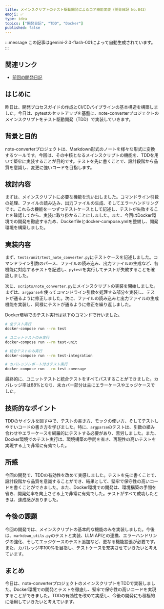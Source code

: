 ```yaml
---
title: メインスクリプトのテスト駆動開発によるコア機能実装（開発日記 No.043）
emoji: ✅
type: idea
topics: ["開発日記", "TDD", "Docker"]
published: false
---
```

:::message
この記事はgemini-2.0-flash-001によって自動生成されています。
:::

## 関連リンク
- [前回の開発日記](https://zenn.dev/centervil/articles/2025-04-11_042_dev-diary)

## はじめに
昨日は、開発プロセスガイドの作成とCI/CDパイプラインの基本構造を構築しました。今日は、pytestのセットアップを基盤に、note-converterプロジェクトのメインスクリプトをテスト駆動開発（TDD）で実装していきます。

## 背景と目的
note-converterプロジェクトは、Markdown形式のノートを様々な形式に変換するツールです。今回は、その中核となるメインスクリプトの機能を、TDDを用いて堅牢に実装することが目的です。テストを先に書くことで、設計段階から品質を意識し、変更に強いコードを目指します。

## 検討内容
まずは、メインスクリプトに必要な機能を洗い出しました。コマンドライン引数の処理、ファイルの読み込み、出力ファイルの生成、そしてエラーハンドリングです。これらの機能を一つずつテストケースとして記述し、テストが失敗することを確認してから、実装に取り掛かることにしました。また、今回はDocker環境での開発を徹底するため、Dockerfileとdocker-compose.ymlを整備し、開発環境を構築しました。

## 実装内容
まず、`tests/unit/test_note_converter.py`にテストケースを記述しました。コマンドライン引数のパース、ファイルの読み込み、出力ファイルの生成など、各機能に対応するテストを記述し、`pytest`を実行してテストが失敗することを確認しました。

次に、`scripts/note_converter.py`にメインスクリプトの実装を開始しました。まずは、`argparse`を使ってコマンドライン引数を処理する部分を実装し、テストが通るように修正しました。次に、ファイルの読み込みと出力ファイルの生成機能を実装し、同様にテストが通るように修正を繰り返しました。

Docker環境でのテスト実行は以下のコマンドで行いました。

```bash
# 全テスト実行
docker-compose run --rm test

# ユニットテストのみ実行
docker-compose run --rm test-unit

# 統合テストのみ実行
docker-compose run --rm test-integration

# カバレッジレポート付きテスト実行
docker-compose run --rm test-coverage
```

最終的に、ユニットテストと統合テストをすべてパスすることができました。カバレッジ率は88%となり、未カバー部分は主にエラーケースやエッジケースでした。

## 技術的なポイント
TDDのサイクルを回す中で、テストの書き方、モックの使い方、そしてテストしやすいコードの書き方を学びました。特に、`argparse`のテストは、引数の組み合わせやエラーケースを網羅的にテストする必要があり、苦労しました。また、Docker環境でのテスト実行は、環境構築の手間を省き、再現性の高いテストを実現する上で非常に有効でした。

## 所感
今回の開発で、TDDの有効性を改めて実感しました。テストを先に書くことで、設計段階から品質を意識することができ、結果として、堅牢で保守性の高いコードを書くことができました。また、Docker環境での開発は、環境構築の手間を省き、開発効率を向上させる上で非常に有効でした。テストがすべて成功したときは、達成感がありました。

## 今後の課題
今回の開発では、メインスクリプトの基本的な機能のみを実装しました。今後は、`markdown_utils.py`のテストと実装、LLM APIとの連携、エラーハンドリングの強化、そしてエッジケースのテスト追加など、更なる機能拡張が必要です。また、カバレッジ率100%を目指し、テストケースを充実させていきたいと考えています。

## まとめ
今日は、note-converterプロジェクトのメインスクリプトをTDDで実装しました。Docker環境での開発とテストを徹底し、堅牢で保守性の高いコードを実現することができました。TDDの有効性を改めて実感し、今後の開発にも積極的に活用していきたいと考えています。